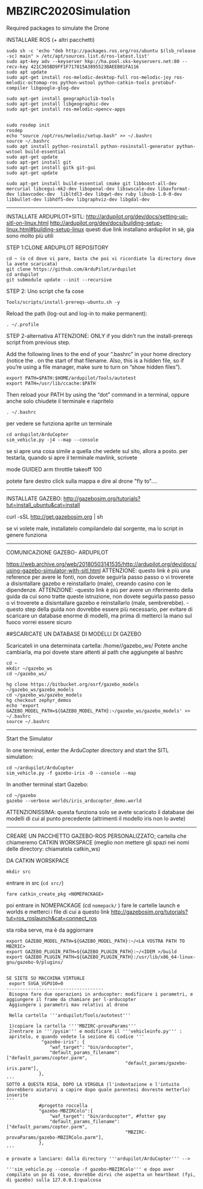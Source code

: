 # MBZIRC2020Simulation
Required packages to simulate the Drone

INSTALLARE ROS (+ altri pacchetti)

```
sudo sh -c 'echo "deb http://packages.ros.org/ros/ubuntu $(lsb_release -sc) main" > /etc/apt/sources.list.d/ros-latest.list'
sudo apt-key adv --keyserver hkp://ha.pool.sks-keyservers.net:80 --recv-key 421C365BD9FF1F717815A3895523BAEEB01FA116
sudo apt update
sudo apt-get install ros-melodic-desktop-full ros-melodic-joy ros-melodic-octomap-ros python-wstool python-catkin-tools protobuf-compiler libgoogle-glog-dev

sudo apt-get install geographiclib-tools 
sudo apt-get install libgeographic-dev
sudo apt-get install ros-melodic-opencv-apps


sudo rosdep init
rosdep
echo "source /opt/ros/melodic/setup.bash" >> ~/.bashrc
source ~/.bashrc
sudo apt install python-rosinstall python-rosinstall-generator python-wstool build-essential
sudo apt-get update
sudo apt-get install git
sudo apt-get install gitk git-gui
sudo apt-get update

sudo apt-get install build-essential cmake git libboost-all-dev mercurial libcegui-mk2-dev libopenal-dev libswscale-dev libavformat-dev libavcodec-dev  libltdl3-dev libqwt-dev ruby libusb-1.0-0-dev libbullet-dev libhdf5-dev libgraphviz-dev libgdal-dev
```
-------------------------------------------------
INSTALLATE ARDUPILOT+SITL:
http://ardupilot.org/dev/docs/setting-up-sitl-on-linux.html
http://ardupilot.org/dev/docs/building-setup-linux.html#building-setup-linux
questi due link installano ardupilot in sè, gia sono molto più utili

STEP 1:CLONE ARDUPILOT REPOSITORY
```
cd ~ (o cd dove vi pare, basta che poi vi ricordiate la directory dove la avete scaricata)
git clone https://github.com/ArduPilot/ardupilot
cd ardupilot
git submodule update --init --recursive
```

STEP 2:
Uno script che fa cose
```
Tools/scripts/install-prereqs-ubuntu.sh -y 
```
Reload the path (log-out and log-in to make permanent):
```
. ~/.profile  
 ```
STEP 2-alternativa
ATTENZIONE: ONLY if you didn’t run the install-prereqs script from previous step. 

Add the following lines to the end of your “.bashrc” in your home directory
(notice the . on the start of that filename. Also, this is a hidden file,
 so if you’re using a file manager, make sure to turn on “show hidden files”).
```
export PATH=$PATH:$HOME/ardupilot/Tools/autotest
export PATH=/usr/lib/ccache:$PATH
```
Then reload your PATH by using the “dot” command in a terminal, oppure anche solo chiudete il terminale e riapritelo
```
. ~/.bashrc
```
per vedere se funziona aprite un terminale
```
cd ardupilot/ArduCopter
sim_vehicle.py -j4 --map --console
```
se si apre una cosa simile a quella che vedete sul sito, allora a posto.
per testarla, quando si apre il terminale mavlink, scrivete

mode GUIDED
arm throttle
takeoff 100 

potete fare destro click sulla mappa e dire al drone "fly to"....


----------------------------------------------------------------------------------
INSTALLATE GAZEBO:  http://gazebosim.org/tutorials?tut=install_ubuntu&cat=install

curl -sSL http://get.gazebosim.org | sh

se vi volete male, installatelo compilandelo dal sorgente, ma lo script in genere funziona



-----------------------------------------------------------------------------------
COMUNICAZIONE GAZEBO- ARDUPILOT

https://web.archive.org/web/20180503141535/http://ardupilot.org/dev/docs/using-gazebo-simulator-with-sitl.html
ATTENZIONE: questo link è più una reference per avere le fonti, non dovete seguirla passo passo o
vi troverete a disisntallare gazebo e reinstallarlo (male), creando casino con le
dipendenze.
ATTENZIONE:
 -questo link è più per avere un riferimento della guida da cui sono tratte queste istruzione, non dovete seguirla passo passo o
vi troverete a disisntallare gazebo e reinstallarlo (male, sembrerebbe).
 -questo step della guida non dovrebbe essere più necessario, per evitare di scaricare un database enorme di modelli, ma prima di metterci la mano sul fuoco vorrei essere sicuro

##SCARICATE UN DATABASE DI MODELLI DI GAZEBO

Scaricateli in una determinata cartella: /home/<user>/gazebo_ws/ 
Potete anche cambiarla, ma poi dovete stare attenti al path che aggiungete al bashrc 

```
cd ~
mkdir ~/gazebo_ws
cd ~/gazebo_ws/
  
hg clone https://bitbucket.org/osrf/gazebo_models ~/gazebo_ws/gazebo_models
cd ~/gazebo_ws/gazebo_models
hg checkout zephyr_demos
echo 'export GAZEBO_MODEL_PATH=${GAZEBO_MODEL_PATH}:~/gazebo_ws/gazebo_models' >> ~/.bashrc
source ~/.bashrc
```

--------------------------------------------------------------------------------
Start the Simulator

In one terminal, enter the ArduCopter directory and start the SITL simulation:
```
cd ~/ardupilot/ArduCopter
sim_vehicle.py -f gazebo-iris -D --console --map
```
In another terminal start Gazebo:
```
cd ~/gazebo
gazebo --verbose worlds/iris_arducopter_demo.world
```
ATTENZIONISSIMA: questa funziona solo se avete scaricato il database dei modelli di cui al punto precedente (altrimenti il modello iris non lo avete)

------------------------------------------------------------
CREARE UN PACCHETTO GAZEBO-ROS PERSONALIZZATO;
cartella che chiameremo CATKIN WORKSPACE (meglio non mettere gli spazi nei nomi delle directory: chiamatela catkin_ws)

DA CATKIN WORSKPACE
```
mkdir src
```
entrare in src (```cd src/```)
```
fare catkin_create_pkg <NOMEPACKAGE>
```
poi entrare in NOMEPACKAGE (cd ```nomepack/``` )
fare le cartelle launch e worlds
e metterci i file di cui a questo link http://gazebosim.org/tutorials?tut=ros_roslaunch&cat=connect_ros
 
 
sta roba serve, ma è da aggiornare
``` 
export GAZEBO_MODEL_PATH=${GAZEBO_MODEL_PATH}:~/<LA VOSTRA PATH TO MBZRIC>
export GAZEBO_PLUGIN_PATH=${GAZEBO_PLUGIN_PATH}:~/<IDEM >/build
export GAZEBO_PLUGIN_PATH=${GAZEBO_PLUGIN_PATH}:/usr/lib/x86_64-linux-gnu/gazebo-9/plugins/


SE SIETE SU MACCHINA VIRTUALE 
 export SVGA_VGPU10=0
------------------------------------
 Bisogna fare due operazioni in arducopter: modificare i parametri, e aggiungere il frame da chamiare per l-arducopter
 Aggiungere i parametri mav relativi al drone 
 
 Nella cartella '''ardupilot/Tools/autotest'''
 
 1)copiare la cartella ''''MBZIRC-provaParams'''
 2)entrare in '''/pysim''' e modificare il '''vehicleinfo.py''' :
 apritelo, e quando vedete la sezione di codice '''
             "gazebo-iris": {
                "waf_target": "bin/arducopter",
                "default_params_filename": ["default_params/copter.parm",
                                            "default_params/gazebo-iris.parm"],
            },
'''
SOTTO A QUESTA RIGA, DOPO LA VIRGOLA (l'indentazione e l'intuito dovrebbero aiutarvi a capire dopo quale parentesi dovreste metterlo) inserite
'''
            #progetto roccella
            "gazebo-MBZIRColo":{
                "waf_target": "bin/arducopter", #fotter gay
                "default_params_filename":["default_params/copter.parm",
                                            "MBZIRC-provaParams/gazebo-MBZIRColo.parm"],
            },
'''

e provate a lanciare: dalla directory '''ardupilot/ArduCopter''' --> 

'''sim_vehicle.py --console -f gazebo-MBZIRColo''' e dopo aver compilato un po di cose, dovrebbe dirvi che aspetta un heartbeat (fyi, di gazebo) sulla 127.0.0.1:qualcosa 
